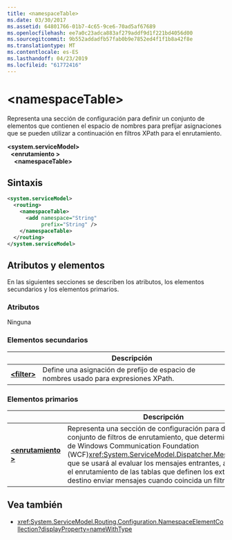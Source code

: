 ```yaml
---
title: <namespaceTable>
ms.date: 03/30/2017
ms.assetid: 64801766-01b7-4c65-9ce6-70ad5af67689
ms.openlocfilehash: ee7a0c23adca883af279addf9d1f221bd4056d00
ms.sourcegitcommit: 9b552addadfb57fab0b9e7852ed4f1f1b8a42f8e
ms.translationtype: MT
ms.contentlocale: es-ES
ms.lasthandoff: 04/23/2019
ms.locfileid: "61772416"
---
```

# <a name="namespacetable"></a>\<namespaceTable>

Representa una sección de configuración para definir un conjunto de elementos que contienen el espacio de nombres para prefijar asignaciones que se pueden utilizar a continuación en filtros XPath para el enrutamiento.

**\<system.serviceModel>**   
&nbsp;&nbsp;**\<enrutamiento >**   
&nbsp;&nbsp;&nbsp;&nbsp;**\<namespaceTable>**
  
## <a name="syntax"></a>Sintaxis  
  
```xml  
<system.serviceModel>
  <routing>
    <namespaceTable>
      <add namespace="String"
           prefix="String" />
    </namespaceTable>
  </routing>
</system.serviceModel>
```  
  
## <a name="attributes-and-elements"></a>Atributos y elementos

En las siguientes secciones se describen los atributos, los elementos secundarios y los elementos primarios.

### <a name="attributes"></a>Atributos

Ninguna

### <a name="child-elements"></a>Elementos secundarios

|     | Descripción |
| --- | ----------- |
| [**\<filter>**](../../../../../docs/framework/configure-apps/file-schema/wcf/filter.md) | Define una asignación de prefijo de espacio de nombres usado para expresiones XPath. |

### <a name="parent-elements"></a>Elementos primarios

|     | Descripción |
| --- | ----------- |
| [**\<enrutamiento >**](../../../../../docs/framework/configure-apps/file-schema/wcf/routing.md) | Representa una sección de configuración para definir un conjunto de filtros de enrutamiento, que determinan el tipo de Windows Communication Foundation (WCF)<xref:System.ServiceModel.Dispatcher.MessageFilter> que se usará al evaluar los mensajes entrantes, así como el enrutamiento de las tablas que definen los extremos de destino enviar mensajes cuando coincida un filtro. |

## <a name="see-also"></a>Vea también

- <xref:System.ServiceModel.Routing.Configuration.NamespaceElementCollection?displayProperty=nameWithType>
